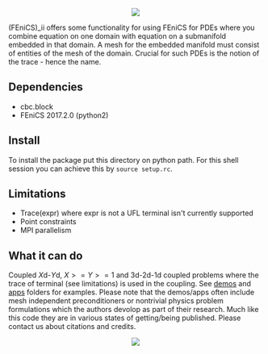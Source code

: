 <p align="center">
  <img src="https://github.com/MiroK/fenics_ii/blob/master/logo.png">
</p>

(FEniCS)_ii offers some functionality for using FEniCS for PDEs where you combine
equation on one domain with equation on a submanifold embedded in that domain. A
mesh for the embedded manifold must consist of entities of the mesh of the
domain. Crucial for such PDEs is the notion of the trace - hence the name.

## Dependencies
  - cbc.block
  - FEniCS 2017.2.0  (python2)

## Install
To install the package put this directory on python path. For this shell
session you can achieve this by `source setup.rc`. 

## Limitations
 - Trace(expr) where expr is not a UFL terminal isn't currently supported
 - Point constraints
 - MPI parallelism
 
 ## What it can do
  Coupled $X$d-$Y$d, $X >=Y >= 1$ and 3d-2d-1d coupled problems where the trace of 
  terminal (see limitations) is used in the coupling. See [demos](https://github.com/MiroK/fenics_ii/tree/master/demo) 
  and [apps](https://github.com/MiroK/fenics_ii/tree/master/apps) folders for 
  examples. Please note that the demos/apps often include mesh independent 
  preconditioners or nontrivial physics problem formulations which the authors devolop as 
  part of their research. Much like this code they are in various states of getting/being
  published. Please contact us about citations and credits.
  
  <p align="center">
    <img src="https://github.com/MiroK/fenics_ii/blob/master/apps/d123/visit0000.png">
  </p>
  
